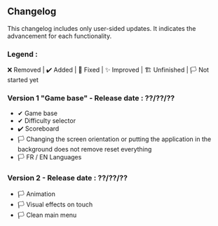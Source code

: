 ## Changelog
This changelog includes only user-sided updates. It indicates the advancement for each functionality.

### Legend :
❌ Removed | ✔️ Added | 💫 Fixed | ✨ Improved | 🏗️ Unfinished | 🏳️ Not started yet

### Version 1 "Game base" - Release date : ??/??/??
- ✔ Game base
- ✔ Difficulty selector
- ✔️ Scoreboard
- 🏳️ Changing the screen orientation or putting the application in the background does not remove reset everything
- 🏳️ FR / EN Languages

### Version 2 - Release date : ??/??/??
- 🏳️ Animation
- 🏳️ Visual effects on touch
- 🏳️ Clean main menu